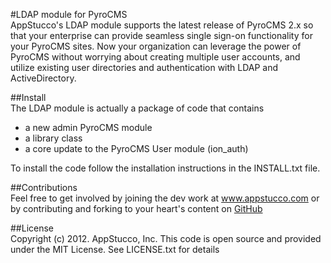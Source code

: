 #LDAP module for PyroCMS  
AppStucco's LDAP module supports the latest release of PyroCMS 2.x so that your 
enterprise can provide seamless single sign-on functionality for your PyroCMS 
sites. Now your organization can leverage the power of PyroCMS without 
worrying about creating multiple user accounts, and utilize
existing user directories and authentication with LDAP and ActiveDirectory.

##Install  
The LDAP module is actually a package of code that contains  

* a new admin PyroCMS module 
* a library class
* a core update to the PyroCMS User module (ion_auth)  

To install the code follow the installation instructions in the INSTALL.txt file.
  
##Contributions   
Feel free to get involved by joining the dev work at www.appstucco.com or by 
contributing and forking to your heart's content on [GitHub](http://github.com/appstucco/LDAP-for-PyroCMS)


##License  
Copyright (c) 2012. AppStucco, Inc.
This code is open source and provided under the MIT License.
See LICENSE.txt for details